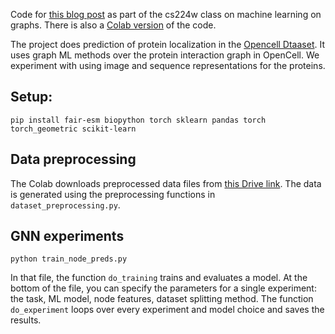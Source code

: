 Code for [this blog post](https://medium.com/@jamesmhburgess1/protein-interaction-network-prediction-in-opencell-with-graph-neural-nets-20bf739c2971) as part of the cs224w class on machine learning on graphs. There is also a [Colab version](https://colab.research.google.com/drive/1gmU0_-__qHqJo-dEcz_v1GVl7nLEjpT0) of the code.

The project does prediction of protein localization in the [Opencell Dtaaset](https://opencell.czbiohub.org/). It uses graph ML methods over the protein interaction graph in OpenCell. We experiment with using image and sequence representations for the proteins. 

## Setup:
```
pip install fair-esm biopython torch sklearn pandas torch torch_geometric scikit-learn
```

## Data preprocessing 
The Colab downloads preprocessed data files from [this Drive link](https://drive.google.com/file/d/1xnwJ9jt-GhE61Gqv3035eOmPXr9EtNB6/view). The data is generated using the preprocessing functions in `dataset_preprocessing.py`. 

## GNN experiments 
```
python train_node_preds.py
```
In that file, the function `do_training` trains and evaluates a model. At the bottom of the file, you can specify the parameters for a single experiment: the task, ML model, node features, dataset splitting method. The function `do_experiment` loops over every experiment and model choice and saves the results.



